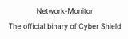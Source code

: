 <div align="center">
  <tittle>Network-Monitor</tittle>
  <p>The official binary of Cyber Shield</p>
</div>
